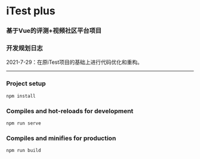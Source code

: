 
# iTest plus
### 基于Vue的评测+视频社区平台项目

### 开发规划日志

2021-7-29：在原iTest项目的基础上进行代码优化和重构。

----------------------------

### Project setup
```
npm install
```

### Compiles and hot-reloads for development
```
npm run serve
```

### Compiles and minifies for production
```
npm run build
```

